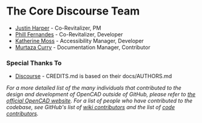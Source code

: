 # The Core Discourse Team

* [Justin Harper](//github.com/itsageekthing) - Co-Revitalizer, PM
* [Phill Fernandes](//github.com/phillf) - Co-Revitalizer, Developer
* [Katherine Moss](//github.com/cambridgeport90) - Accessibility Manager, Developer
* [Murtaza Curry](//github.com/murfasa) - Documentation Manager, Contributor

### Special Thanks To

* [Discourse](//github.com/discourse) - CREDITS.md is based on their docs/AUTHORS.md

*For a more detailed list of the many individuals that contributed to the design and development of OpenCAD outside of GitHub, please refer to [the official OpenCAD website](https://www.opencad.io).*
*For a list of people who have contributed to the codebase, see GitHub's list of [wiki contributors](https://github.com/StormlightTech/openCAD-wiki/contributors) and the list of [code contributors](https://github.com/StormlightTech/openCAD-php/contributors).*
